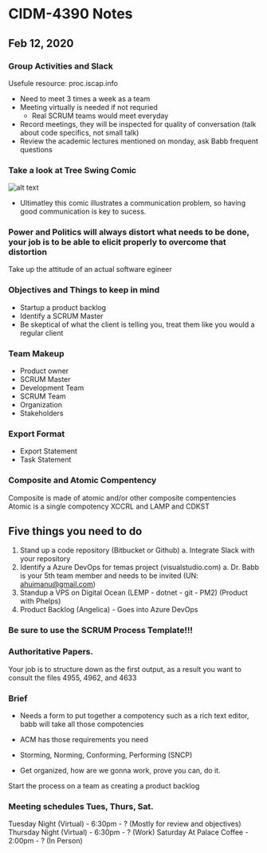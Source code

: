 # CIDM-4390 Notes
## Feb 12, 2020
### Group Activities and Slack 
Usefule resource: proc.iscap.info
- Need to meet 3 times a week as a team
- Meeting virtually is needed if not requried
    * Real SCRUM teams would meet everyday
- Record meetings, they will be inspected for quality of conversation (talk about code specifics, not small talk)
- Review the academic lectures mentioned on monday, ask Babb frequent questions
### Take a look at Tree Swing Comic
![alt text](https://i.pinimg.com/originals/b3/26/95/b326950dcb37a56fea17a95c70ad3825.jpg)
* Ultimatley this comic illustrates a communication problem, so having good communication is key to sucess.
### Power and Politics will always distort what needs to be done, your job is to be able to elicit properly to overcome that distortion
Take up the attitude of an actual software egineer
### Objectives and Things to keep in mind
- Startup a product backlog 
- Identify a SCRUM Master
- Be skeptical of what the client is telling you, treat them like you would a regular client
### Team Makeup
- Product owner
- SCRUM Master
- Development Team
- SCRUM Team
- Organization 
- Stakeholders
### Export Format
- Export Statement
- Task Statement
### Composite and Atomic Compentency 
Composite is made of atomic and/or other composite compentencies
Atomic is a single compotency
 XCCRL and LAMP and CDKST
## Five things you need to do
1. Stand up a code repository (Bitbucket or Github)
    a. Integrate Slack with your repository
2. Identify a Azure DevOps for temas project (visualstudio.com)
    a. Dr. Babb is your 5th team member and needs to be invited (UN: ahuimanu@gmail.com)
3. Standup a VPS on Digital Ocean (LEMP - dotnet - git - PM2)
    (Product with Phelps)
4. Product Backlog (Angelica) - Goes into Azure DevOps
### Be sure to use the SCRUM Process Template!!!

### Authoritative Papers.
Your job is to structure down as the first output, as a result you want to consult the files 4955, 4962, and 4633
### Brief
- Needs a form to put together a compotency such as a rich text editor, babb will take all those compotencies 

- ACM has those requirements you need
- Storming, Norming, Conforming, Performing (SNCP)
- Get organized, how are we gonna work, prove you can, do it.

Start the process on a team as creating a product backlog

### Meeting schedules Tues, Thurs, Sat.
Tuesday Night (Virtual) - 6:30pm - ? (Mostly for review and objectives)
Thursday Night  (Virtual) - 6:30pm - ? (Work)
Saturday At Palace Coffee - 2:00pm - ? (In Person)





